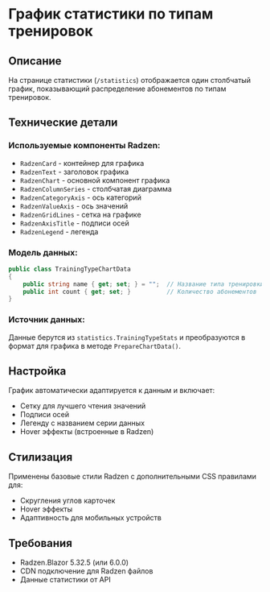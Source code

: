 # График статистики по типам тренировок

## Описание

На странице статистики (`/statistics`) отображается один столбчатый график, показывающий распределение абонементов по типам тренировок.

## Технические детали

### Используемые компоненты Radzen:
- `RadzenCard` - контейнер для графика
- `RadzenText` - заголовок графика
- `RadzenChart` - основной компонент графика
- `RadzenColumnSeries` - столбчатая диаграмма
- `RadzenCategoryAxis` - ось категорий
- `RadzenValueAxis` - ось значений
- `RadzenGridLines` - сетка на графике
- `RadzenAxisTitle` - подписи осей
- `RadzenLegend` - легенда

### Модель данных:
```csharp
public class TrainingTypeChartData
{
    public string name { get; set; } = "";  // Название типа тренировки
    public int count { get; set; }          // Количество абонементов
}
```

### Источник данных:
Данные берутся из `statistics.TrainingTypeStats` и преобразуются в формат для графика в методе `PrepareChartData()`.

## Настройка

График автоматически адаптируется к данным и включает:
- Сетку для лучшего чтения значений
- Подписи осей
- Легенду с названием серии данных
- Hover эффекты (встроенные в Radzen)

## Стилизация

Применены базовые стили Radzen с дополнительными CSS правилами для:
- Скругления углов карточек
- Hover эффекты
- Адаптивность для мобильных устройств

## Требования

- Radzen.Blazor 5.32.5 (или 6.0.0)
- CDN подключение для Radzen файлов
- Данные статистики от API
